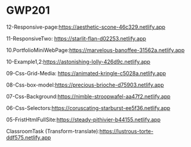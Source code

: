 # GWP201
12-Responsive-page:https://aesthetic-scone-46c329.netlify.app

11-ResponsiveTwo: https://starlit-flan-d02253.netlify.app

10.PortfolioMiniWebPage:https://marvelous-banoffee-31562a.netlify.app


10-Example1,2:https://astonishing-lolly-426d9c.netlify.app

09-Css-Grid-Media: https://animated-kringle-c5028a.netlify.app 



08-Css-box-model:https://precious-brioche-d75903.netlify.app


07-Css-Background:https://nimble-stroopwafel-aa47f2.netlify.app


06-Css-Selectors:https://coruscating-starburst-ee5f36.netlify.app


05-FristHtmlFullSite:https://steady-pithivier-b44155.netlify.app

ClassroomTask (Transform-translate):https://lustrous-torte-ddf575.netlify.app


